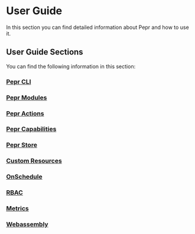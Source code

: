 # User Guide

In this section you can find detailed information about Pepr and how to use it.

## User Guide Sections

You can find the following information in this section:

### [Pepr CLI](./10_pepr-cli.md)

### [Pepr Modules](./20_pepr-modules.md)

### [Pepr Actions](./30_actions.md)

### [Pepr Capabilities](./capabilities.md)

### [Pepr Store](./store.md)

### [Custom Resources](./custom-resources.md)

### [OnSchedule](./onschedule.md)

### [RBAC](./rbac.md)

### [Metrics](./metrics.md)

### [Webassembly](./webassembly.md)
